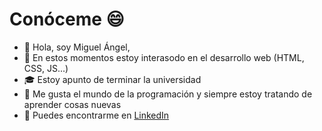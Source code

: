 # Conóceme 😄

- 👋 Hola, soy Miguel Ángel, 
- 👀 En estos momentos estoy interasodo en el desarrollo web (HTML, CSS, JS...)
- 🎓 Estoy apunto de terminar la universidad 
- 🧠 Me gusta el mundo de la programación y siempre estoy tratando de aprender cosas nuevas
- 📧 Puedes encontrarme en [LinkedIn][yo] 

[yo]: https://www.linkedin.com/in/miguelangelramoncandia
